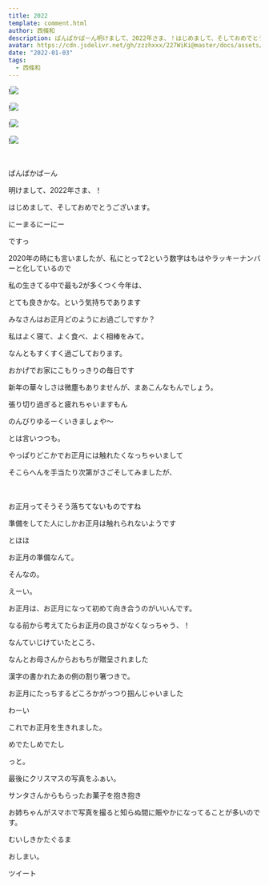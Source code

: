 ```yaml
---
title: 2022
template: comment.html
author: 西條和
description: ぱんぱかぱーん明けまして、2022年さま、！はじめまして、そしておめでとうご...
avatar: https://cdn.jsdelivr.net/gh/zzzhxxx/227WiKi@master/docs/assets/photo/avatar/nagomi.jpg
date: "2022-01-03"
tags:
  - 西條和
---
```


!![](https://cdn.jsdelivr.net/gh/227WiKi/227WiKi-image@master/blog-image/nagomi-2022-01-03_1.jpg)

!![](https://cdn.jsdelivr.net/gh/227WiKi/227WiKi-image@master/blog-image/nagomi-2022-01-03_2.jpg)

!![](https://cdn.jsdelivr.net/gh/227WiKi/227WiKi-image@master/blog-image/nagomi-2022-01-03_3.jpg)

!![](https://cdn.jsdelivr.net/gh/227WiKi/227WiKi-image@master/blog-image/nagomi-2022-01-03_4.jpg)



  ﻿





























ぱんぱかぱーん






















明けまして、2022年さま、！














はじめまして、そしておめでとうございます。





















にーまるにーにー






ですっ































2020年の時にも言いましたが、私にとって2という数字はもはやラッキーナンバーと化しているので

















私の生きてる中で最も2が多くつく今年は、












とても良きかな。という気持ちであります





























みなさんはお正月どのようにお過ごしですか？


































私はよく寝て、よく食べ、よく相棒をみて。



なんともすくすく過ごしております。





















おかげでお家にこもりっきりの毎日です




新年の華々しさは微塵もありませんが、まあこんなもんでしょう。















張り切り過ぎると疲れちゃいますもん



















のんびりゆるーくいきましょや〜


































とは言いつつも。










やっぱりどこかでお正月には触れたくなっちゃいまして









そこらへんを手当たり次第がさごそしてみましたが、




















　　　　











お正月ってそうそう落ちてないものですね




























準備をしてた人にしかお正月は触れられないようです






















とほほ

























お正月の準備なんて。













そんなの。
























えーい。

























お正月は、お正月になって初めて向き合うのがいいんです。












なる前から考えてたらお正月の良さがなくなっちゃう、！



































なんていじけていたところ、





















なんとお母さんからおもちが贈呈されました



















漢字の書かれたあの例の割り箸つきで。

























お正月にたっちするどころかがっつり掴んじゃいました















わーい



















これでお正月を生きれました。
























めでたしめでたし










っと。





















































最後にクリスマスの写真をふぁい。













サンタさんからもらったお菓子を抱き抱き




















お姉ちゃんがスマホで写真を撮ると知らぬ間に賑やかになってることが多いのです。













むいしきかたぐるま

























おしまい。


ツイート



